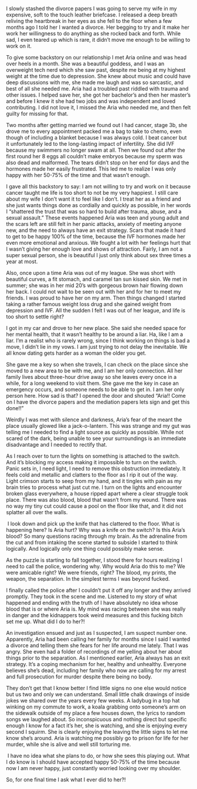 I slowly stashed the divorce papers I was going to serve my wife in my expensive, soft to the touch leather briefcase. I released a deep breath reliving the heartbreak in her eyes as she fell to the floor when a few months ago I told her I wanted a divorce. Her begging to try and it make her work her willingness to do anything as she rocked back and forth. While sad, I even teared up which is rare, it didn’t move me enough to be willing to work on it.

To give some backstory on our relationship I met Aria online and was head over heels in a month. She was a beautiful goddess, and I was an overweight tech nerd which she saw past, despite me being at my highest weight at the time due to depression. She knew about music and could have deep discussions with me, she made me laugh and was so sarcastic, and best of all she needed me. Aria had a troubled past riddled with trauma and other issues. I helped save her, she got her bachelor’s and then her master’s and before I knew it she had two jobs and was independent and loved contributing. I did not love it, I missed the Aria who needed me, and then felt guilty for missing for that.

Two months after getting married we found out I had cancer, stage 3b, she drove me to every appointment packed me a bag to take to chemo, even though of including a blanket because I was always cold. I beat cancer but it unfortunately led to the long-lasting impact of infertility. She did IVF because my swimmers no longer swam at all. Then we found out after the first round her 8 eggs all couldn’t make embryos because my sperm was also dead and malformed. The tears didn’t stop on her end for days and the hormones made her easily frustrated. This led me to realize I was only happy with her 50-75% of the time and that wasn’t enough.

I gave all this backstory to say: I am not willing to try and work on it because cancer taught me life is too short to not be my very happiest. I still care about my wife I don’t want it to feel like I don’t. I treat her as a friend and she just wants things done as cordially and quickly as possible, in her words I “shattered the trust that was so hard to build after trauma, abuse, and a sexual assault.” These events happened Aria was teen and young adult and the scars left are still felt in her panic attacks, anxiety of meeting anyone new, and the need to always have an exit strategy. Scars that made it hard to get to be happy 100% of the time, because the IVF hormones made her even more emotional and anxious. We fought a lot with her feelings hurt that I wasn’t giving her enough love and shows of attraction. Fairly, I am not a super sexual person, she is beautiful I just only think about sex three times a year at most.

Also, once upon a time Aria was out of my league. She was short with beautiful curves, a fit stomach, and caramel tan sun kissed skin. We met in summer; she was in her mid 20’s with gorgeous brown hair flowing down her back. I could not wait to be seen out with her and for her to meet my friends. I was proud to have her on my arm. Then things changed I started taking a rather famous weight loss drug and she gained weight from depression and IVF. All the sudden I felt I was out of her league, and life is too short to settle right?

I got in my car and drove to her new place. She said she needed space for her mental health, that it wasn’t healthy to be around a liar. Ha, like I am a liar. I’m a realist who is rarely wrong, since I think working on things is bad a move, I didn’t lie in my vows. I am just trying to not delay the inevitable. We all know dating gets harder as a woman the older you get.

She gave me a key so when she travels, I can check on the place since she moved to a new area to be with me, and I am her only connection. All her family lives about three-hour drive away so she leaves every once in a while, for a long weekend to visit them. She gave me the key in case an emergency occurs, and someone needs to be able to get in. I am her only person here. How sad is that? I opened the door and shouted “Aria!! Come on I have the divorce papers and the mediation papers lets sign and get this done!!” 

Weirdly I was met with silence and darkness, Aria’s fear of the meant the place usually glowed like a jack-o-lantern. This was strange and my gut was telling me I needed to find a light source as quickly as possible. While not scared of the dark, being unable to see your surroundings is an immediate disadvantage and I needed to rectify that.

As I reach over to turn the lights on something is attached to the switch. And it’s blocking my access making it impossible to turn on the switch. Panic sets in, I need light, I need to remove this obstruction immediately. It feels cold and metallic and clatters to the floor as I rip it out of the way. Light crimson starts to seep from my hand, and it tingles with pain as my brain tries to process what just cut me. I turn on the lights and encounter broken glass everywhere, a house ripped apart where a clear struggle took place. There was also blood, blood that wasn’t from my wound. There was no way my tiny cut could cause a pool on the floor like that, and it did not splatter all over the walls.

 I look down and pick up the knife that has clattered to the floor. What is happening here? Is Aria hurt? Why was a knife on the switch? Is this Aria’s blood? So many questions racing through my brain. As the adrenaline from the cut and from intaking the scene started to subside I started to think logically. And logically only one thing could possibly make sense.

As the puzzle is starting to fall together, I stood there for hours realizing I need to call the police, wondering why. Why would Aria do this to me? We were amicable right? We were friends, right? The blood, my prints, the weapon, the separation. In the simplest terms I was beyond fucked.

I finally called the police after I couldn’t put it off any longer and they arrived promptly. They took in the scene and me. Listened to my story of what happened and ending with the truth of I have absolutely no idea whose blood that is or where Aria is. My mind was racing between she was really in danger and the kidnappers took weird measures and this fucking bitch set me up. What did I do to her?!

An investigation ensued and just as I suspected, I am suspect number one. Apparently, Aria had been calling her family for months since I said I wanted a divorce and telling them she fears for her life around me lately. That I was angry. She even had a folder of recordings of me yelling about her about things prior to the separation. As I mentioned earlier, Aria always has an exit strategy. It’s a coping mechanism for her, healthy and unhealthy. Everyone believes she’s dead, including her family who now are calling for my arrest and full prosecution for murder despite there being no body. 

They don’t get that I know better I find little signs no one else would notice but us two and only we can understand. Small little chalk drawings of inside jokes we shared over the years every few weeks. A ladybug in a top hat winking on my commute to work, a koala grabbing onto someone’s arm on the sidewalk outside of my place a few houses down, the lyrics to random songs we laughed about. So inconspicuous and nothing direct but specific enough I know for a fact it’s her, she is watching, and she is enjoying every second I squirm. She is clearly enjoying the leaving the little signs to let me know she’s around. Aria is watching me possibly go to prison for life for her murder, while she is alive and well still torturing me.

 I have no idea what she plans to do, or how she sees this playing out. What I do know is I should have accepted happy 50-75% of the time because now I am never happy, just constantly worried looking over my shoulder.

So, for one final time I ask what I ever did to her?!